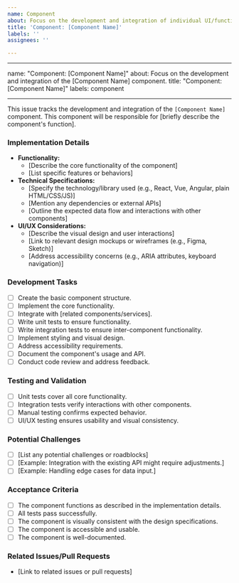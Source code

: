 ```yaml
---
name: Component
about: Focus on the development and integration of individual UI/functional components
title: 'Component: [Component Name]'
labels: ''
assignees: ''

---
```


---
name: "Component: [Component Name]"
about: Focus on the development and integration of the [Component Name] component.
title: "Component: [Component Name]"
labels: component

---

This issue tracks the development and integration of the `[Component Name]` component. This component will be responsible for [briefly describe the component's function].

### Implementation Details

* **Functionality:**
    * [Describe the core functionality of the component]
    * [List specific features or behaviors]
* **Technical Specifications:**
    * [Specify the technology/library used (e.g., React, Vue, Angular, plain HTML/CSS/JS)]
    * [Mention any dependencies or external APIs]
    * [Outline the expected data flow and interactions with other components]
* **UI/UX Considerations:**
    * [Describe the visual design and user interactions]
    * [Link to relevant design mockups or wireframes (e.g., Figma, Sketch)]
    * [Address accessibility concerns (e.g., ARIA attributes, keyboard navigation)]

### Development Tasks

* [ ] Create the basic component structure.
* [ ] Implement the core functionality.
* [ ] Integrate with [related components/services].
* [ ] Write unit tests to ensure functionality.
* [ ] Write integration tests to ensure inter-component functionality.
* [ ] Implement styling and visual design.
* [ ] Address accessibility requirements.
* [ ] Document the component's usage and API.
* [ ] Conduct code review and address feedback.

### Testing and Validation

* [ ] Unit tests cover all core functionality.
* [ ] Integration tests verify interactions with other components.
* [ ] Manual testing confirms expected behavior.
* [ ] UI/UX testing ensures usability and visual consistency.

### Potential Challenges

* [ ] [List any potential challenges or roadblocks]
* [ ] [Example: Integration with the existing API might require adjustments.]
* [ ] [Example: Handling edge cases for data input.]

### Acceptance Criteria

* [ ] The component functions as described in the implementation details.
* [ ] All tests pass successfully.
* [ ] The component is visually consistent with the design specifications.
* [ ] The component is accessible and usable.
* [ ] The component is well-documented.

### Related Issues/Pull Requests

* [Link to related issues or pull requests]
